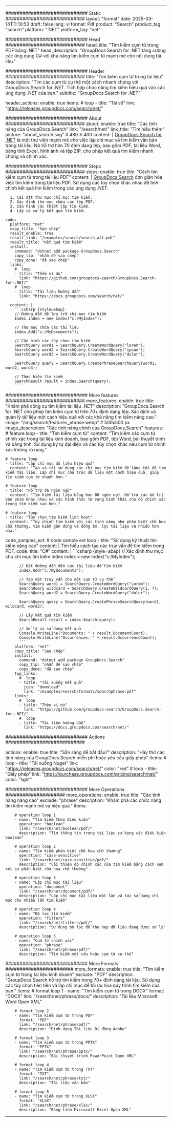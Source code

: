 
---
############################# Static ############################
layout: "format"
date:  2025-03-14T11:10:53
draft: false
lang: vi
format: Pdf
product: "Search"
product_tag: "search"
platform: ".NET"
platform_tag: "net"

############################# Head ############################
head_title: "Tìm kiếm cụm từ trong PDF bằng .NET"
head_description: "GroupDocs.Search for .NET tăng cường các ứng dụng C# với khả năng tìm kiếm cụm từ mạnh mẽ cho nội dung tài liệu."

############################# Header ############################
title: "Tìm kiếm cụm từ trong tài liệu" 
description: "Tìm các cụm từ cụ thể một cách nhanh chóng với GroupDocs.Search for .NET. Tích hợp chức năng tìm kiếm hiệu quả vào các ứng dụng .NET của bạn."
subtitle: "GroupDocs.Search for .NET" 

header_actions:
  enable: true
  items:
    #  loop
    - title: "Tải về"
      link: "https://releases.groupdocs.com/search/net/"
      
############################# About ############################
about:
    enable: true
    title: "Các tính năng của GroupDocs.Search"
    link: "/search/net/"
    link_title: "Tìm hiểu thêm"
    picture: "about_search.svg" # 480 X 400
    content: |
       [GroupDocs.Search for .NET](/search/net/) là một thư viện mạnh mẽ cho việc lập chỉ mục và tìm kiếm văn bản trong tài liệu. Nó hỗ trợ hơn 70 định dạng tệp, bao gồm PDF, tài liệu Word, bảng tính Excel, hình ảnh và tệp ZIP, cho phép kết quả tìm kiếm nhanh chóng và chính xác.

############################# Steps ############################
steps:
    enable: true
    title: "Cách tìm kiếm cụm từ trong tài liệu PDF"
    content: |
      [GroupDocs.Search](/search/net/) đơn giản hóa việc tìm kiếm trong tài liệu PDF. Sử dụng các tùy chọn khác nhau để tinh chỉnh kết quả tìm kiếm trong các ứng dụng .NET.
      
      1. Cài đặt thư mục chỉ mục tìm kiếm.
      2. Xác định thư mục chứa các tệp PDF.
      3. Cấu hình các thiết lập tìm kiếm.
      4. Lấy và xử lý kết quả tìm kiếm.
   
    code:
      platform: "net"
      copy_title: "Sao chép"
      result_enable: true
      result_link: "/examples/search/search_all.pdf"
      result_title: "Kết quả tìm kiếm"
      install:
        command: "dotnet add package GroupDocs.Search"
        copy_tip: "nhấn để sao chép"
        copy_done: "đã sao chép"
      links:
        #  loop
        - title: "Thêm ví dụ"
          link: "https://github.com/groupdocs-search/GroupDocs.Search-for-.NET/"
        #  loop
        - title: "Tài liệu hướng dẫn"
          link: "https://docs.groupdocs.com/search/net/"
          
      content: |
        ```csharp {style=abap}
        // Đường dẫn để lưu trữ chỉ mục tìm kiếm
        Index index = new Index("c:/MyIndex");

        // Thư mục chứa các tài liệu
        index.Add("c:/MyDocuments");

        // Cấu hình các tùy chọn tìm kiếm
        SearchQuery word1 = SearchQuery.CreateWordQuery("lorem");
        SearchQuery word2 = SearchQuery.CreateWordQuery("ipsum");
        SearchQuery word3 = SearchQuery.CreateWordQuery("dolor");

        SearchQuery query = SearchQuery.CreatePhraseSearchQuery(word1, word2, word3);

        // Thực hiện tìm kiếm
        SearchResult result = index.Search(query);
        ```            

############################# More features ############################
more_features:
  enable: true
  title: "Khám phá công cụ tìm kiếm tài liệu .NET"
  description: "GroupDocs.Search for .NET cho phép tìm kiếm cụm từ trên 70+ định dạng tệp. Xác định và quản lý dữ liệu một cách hiệu quả với các khả năng tìm kiếm nâng cao."
  image: "/img/search/features_phrase.webp" # 500x500 px
  image_description: "Các tính năng chính của GroupDocs.Search"
  features:
    # feature loop
    - title: "Tìm kiếm cụm từ"
      content: "Tìm kiếm các cụm từ chính xác trong tài liệu kinh doanh, bao gồm PDF, tệp Word, bài thuyết trình và bảng tính. Sử dụng ký tự đại diện và các tùy chọn khác nếu cụm từ chính xác không rõ ràng."

    # feature loop
    - title: "Lập chỉ mục dữ liệu hiệu quả"
      content: "Tạo và tái sử dụng các chỉ mục tìm kiếm để tăng tốc độ tìm kiếm tài liệu. Lập chỉ mục cấu trúc dữ liệu một cách hiệu quả, giúp tìm kiếm cụm từ nhanh hơn."

    # feature loop
    - title: "Hỗ trợ đa ngôn ngữ"
      content: "Tìm kiếm tài liệu bằng hơn 80 ngôn ngữ. Hỗ trợ các bố trí bàn phím khác nhau và các hình thức từ vựng hình thái cho độ chính xác trong tìm kiếm cao hơn."

    # feature loop
    - title: "Tùy chọn tìm kiếm linh hoạt"
      content: "Tùy chỉnh tìm kiếm với các tính năng như phân biệt chữ hoa chữ thường, tìm kiếm gần đúng và đồng âm, lọc tài liệu và nhiều hơn nữa."
      
  code_samples_ext:
    # code sample ext loop
    - title: "Sử dụng kỹ thuật tìm kiếm nâng cao"
      content: |
        Tìm hiểu cách tạo các truy vấn để tìm kiếm trong PDF.
      code:
        title: "C#"
        content: |
          ```csharp {style=abap}
          // Xác định thư mục cho chỉ mục tìm kiếm
          Index index = new Index("c:/MyIndex");
              
          // Đặt đường dẫn đến các tài liệu để tìm kiếm
          index.Add("c:/MyDocuments");

          // Tạo một truy vấn cho một cụm từ cụ thể
          SearchQuery word1 = SearchQuery.CreateWordQuery("Lorem");
          SearchQuery wildcard = SearchQuery.CreateWildcardQuery(1, 7);
          SearchQuery word2 = SearchQuery.CreateWordQuery("dolor");

          SearchQuery query = SearchQuery.CreatePhraseSearchQuery(word1, wildcard, word2);

          // Lấy kết quả tìm kiếm
          SearchResult result = index.Search(query);
          
          // Xử lý và sử dụng kết quả
          Console.WriteLine("Documents: " + result.DocumentCount);
          Console.WriteLine("Occurrences: " + result.OccurrenceCount);
          ```
        platform: "net"
        copy_title: "Sao chép"
        install:
          command: "dotnet add package GroupDocs.Search"
          copy_tip: "nhấn để sao chép"
          copy_done: "đã sao chép"
        top_links:
          #  loop
          - title: "Tải xuống kết quả"
            icon: "download"
            link: "/examples/search/formats/searchphrase.pdf"
        links:
          #  loop
          - title: "Thêm ví dụ"
            link: "https://github.com/groupdocs-search/GroupDocs.Search-for-.NET/"
          #  loop
          - title: "Tài liệu hướng dẫn"
            link: "https://docs.groupdocs.com/search/net/"
            

            


############################# Actions ############################

actions:
  enable: true
  title: "Sẵn sàng để bắt đầu?"
  description: "Hãy thử các tính năng của GroupDocs.Search miễn phí hoặc yêu cầu giấy phép"
  items:
    #  loop
    - title: "Tải xuống Nuget"
      link: "https://releases.groupdocs.com/search/net/"
      color: "red"
        #  loop
    - title: "Giấy phép"
      link: "https://purchase.groupdocs.com/pricing/search/net/"
      color: "light"


############################# More Operations #####################
more_operations:
    enable: true
    title: "Các tính năng nâng cao"
    exclude: "phrase"
    description: "Khám phá các chức năng tìm kiếm mạnh mẽ và hiệu quả."
    items: 
          
        # operation loop 1
        - name: "Tìm kiếm theo điều kiện"
          operation: "boolean"
          link: "/search/net/boolean/pdf/"
          description: "Tìm thông tin trong tài liệu sử dụng các điều kiện boolean"

        # operation loop 2
        - name: "Tìm kiếm phân biệt chữ hoa chữ thường"
          operation: "case-sensitive"
          link: "/search/net/case-sensitive/pdf/"
          description: "Cải thiện độ chính xác của tìm kiếm bằng cách xem xét sự phân biệt chữ hoa chữ thường"

        # operation loop 3
        - name: "Lập chỉ mục tài liệu"
          operation: "document"
          link: "/search/net/document/pdf/"
          description: "Lập chỉ mục tài liệu một lần và tái sử dụng chỉ mục cho nhiều lần tìm kiếm"

        # operation loop 4
        - name: "Bộ lọc tìm kiếm"
          operation: "filters"
          link: "/search/net/filters/pdf/"
          description: "Sử dụng bộ lọc để thu hẹp dữ liệu đang được xử lý"

        # operation loop 5
        - name: "Cụm từ chính xác"
          operation: "phrase"
          link: "/search/net/phrase/pdf/"
          description: "Tìm kiếm một câu hoặc cụm từ cụ thể"
          
        
          
############################# More Formats ########################
more_formats:
    enable: true
    title: "Tìm kiếm cụm từ trong tài liệu kinh doanh"
    exclude: "PDF"
    description: "GroupDocs.Search hỗ trợ tìm kiếm trong 70+ định dạng tài liệu. Sử dụng các tùy chọn tiên tiến và lập chỉ mục để tối ưu hóa quy trình tìm kiếm của bạn."
    items: 
        # format loop 1
        - name: "Tìm kiếm cụm từ trong DOCX"
          format: "DOCX"
          link: "/search/net/phrase/docx/"
          description: "Tài liệu Microsoft Word Open XML"
          
        # format loop 2
        - name: "Tìm kiếm cụm từ trong PDF"
          format: "PDF"
          link: "/search/net/phrase/pdf/"
          description: "Định dạng Tài liệu Di động Adobe"
          
        # format loop 3
        - name: "Tìm kiếm cụm từ trong PPTX"
          format: "PPTX"
          link: "/search/net/phrase/pptx/"
          description: "Bài thuyết trình PowerPoint Open XML"

        # format loop 4
        - name: "Tìm kiếm cụm từ trong TXT"
          format: "TXT"
          link: "/search/net/phrase/txt/"
          description: "Tài liệu văn bản"
          
        # format loop 5
        - name: "Tìm kiếm cụm từ trong XLSX"
          format: "XLSX"
          link: "/search/net/phrase/xlsx/"
          description: "Bảng tính Microsoft Excel Open XML"
  

---